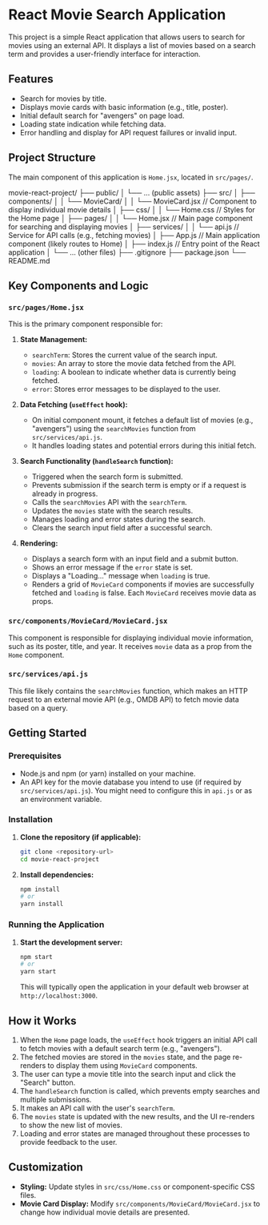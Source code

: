 # React Movie Search Application

This project is a simple React application that allows users to search for movies using an external API. It displays a list of movies based on a search term and provides a user-friendly interface for interaction.

## Features

- Search for movies by title.
- Displays movie cards with basic information (e.g., title, poster).
- Initial default search for "avengers" on page load.
- Loading state indication while fetching data.
- Error handling and display for API request failures or invalid input.

## Project Structure

The main component of this application is `Home.jsx`, located in `src/pages/`.

movie-react-project/ ├── public/ │ └── ... (public assets) ├── src/ │ ├── components/ │ │ └── MovieCard/ │ │ └── MovieCard.jsx // Component to display individual movie details │ ├── css/ │ │ └── Home.css // Styles for the Home page │ ├── pages/ │ │ └── Home.jsx // Main page component for searching and displaying movies │ ├── services/ │ │ └── api.js // Service for API calls (e.g., fetching movies) │ ├── App.js // Main application component (likely routes to Home) │ ├── index.js // Entry point of the React application │ └── ... (other files) ├── .gitignore ├── package.json └── README.md

## Key Components and Logic

### `src/pages/Home.jsx`

This is the primary component responsible for:

1.  **State Management:**

    - `searchTerm`: Stores the current value of the search input.
    - `movies`: An array to store the movie data fetched from the API.
    - `loading`: A boolean to indicate whether data is currently being fetched.
    - `error`: Stores error messages to be displayed to the user.

2.  **Data Fetching (`useEffect` hook):**

    - On initial component mount, it fetches a default list of movies (e.g., "avengers") using the `searchMovies` function from `src/services/api.js`.
    - It handles loading states and potential errors during this initial fetch.

3.  **Search Functionality (`handleSearch` function):**

    - Triggered when the search form is submitted.
    - Prevents submission if the search term is empty or if a request is already in progress.
    - Calls the `searchMovies` API with the `searchTerm`.
    - Updates the `movies` state with the search results.
    - Manages loading and error states during the search.
    - Clears the search input field after a successful search.

4.  **Rendering:**
    - Displays a search form with an input field and a submit button.
    - Shows an error message if the `error` state is set.
    - Displays a "Loading..." message when `loading` is true.
    - Renders a grid of `MovieCard` components if movies are successfully fetched and `loading` is false. Each `MovieCard` receives movie data as props.

### `src/components/MovieCard/MovieCard.jsx`

This component is responsible for displaying individual movie information, such as its poster, title, and year. It receives `movie` data as a prop from the `Home` component.

### `src/services/api.js`

This file likely contains the `searchMovies` function, which makes an HTTP request to an external movie API (e.g., OMDB API) to fetch movie data based on a query.

## Getting Started

### Prerequisites

- Node.js and npm (or yarn) installed on your machine.
- An API key for the movie database you intend to use (if required by `src/services/api.js`). You might need to configure this in `api.js` or as an environment variable.

### Installation

1.  **Clone the repository (if applicable):**

    ```bash
    git clone <repository-url>
    cd movie-react-project
    ```

2.  **Install dependencies:**
    ```bash
    npm install
    # or
    yarn install
    ```

### Running the Application

1.  **Start the development server:**
    ```bash
    npm start
    # or
    yarn start
    ```
    This will typically open the application in your default web browser at `http://localhost:3000`.

## How it Works

1.  When the `Home` page loads, the `useEffect` hook triggers an initial API call to fetch movies with a default search term (e.g., "avengers").
2.  The fetched movies are stored in the `movies` state, and the page re-renders to display them using `MovieCard` components.
3.  The user can type a movie title into the search input and click the "Search" button.
4.  The `handleSearch` function is called, which prevents empty searches and multiple submissions.
5.  It makes an API call with the user's `searchTerm`.
6.  The `movies` state is updated with the new results, and the UI re-renders to show the new list of movies.
7.  Loading and error states are managed throughout these processes to provide feedback to the user.

## Customization

- **Styling:** Update styles in `src/css/Home.css` or component-specific CSS files.
- **Movie Card Display:** Modify `src/components/MovieCard/MovieCard.jsx` to change how individual movie details are presented.
